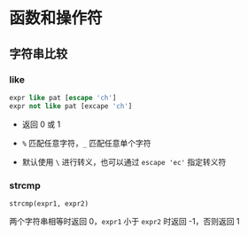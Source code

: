 # 函数和操作符

## 字符串比较

### like

```sql
expr like pat [escape 'ch']
expr not like pat [excape 'ch']
```

- 返回 0 或 1

- `%` 匹配任意字符，`_` 匹配任意单个字符

- 默认使用 `\` 进行转义，也可以通过 `escape 'ec'` 指定转义符

### strcmp

```
strcmp(expr1, expr2)
```

两个字符串相等时返回 0，`expr1` 小于 `expr2` 时返回 -1，否则返回 1